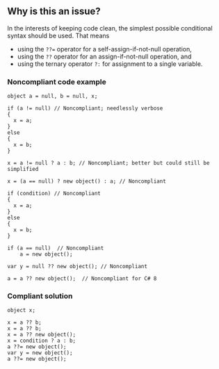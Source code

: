 ## Why is this an issue?

In the interests of keeping code clean, the simplest possible conditional syntax should be used. That means

- using the `??=` operator for a self-assign-if-not-null operation,
- using the `??` operator for an assign-if-not-null operation, and
- using the ternary operator `?:` for assignment to a single variable.

### Noncompliant code example

    object a = null, b = null, x;
    
    if (a != null) // Noncompliant; needlessly verbose
    {
      x = a;
    }
    else
    {
      x = b;
    }
    
    x = a != null ? a : b; // Noncompliant; better but could still be simplified
    
    x = (a == null) ? new object() : a; // Noncompliant
    
    if (condition) // Noncompliant
    {
      x = a;
    }
    else
    {
      x = b;
    }
    
    if (a == null)  // Noncompliant
        a = new object();
    
    var y = null ?? new object(); // Noncompliant
    
    a = a ?? new object();  // Noncompliant for C# 8

### Compliant solution

    object x;
    
    x = a ?? b;
    x = a ?? b;
    x = a ?? new object();
    x = condition ? a : b;
    a ??= new object();
    var y = new object();
    a ??= new object();